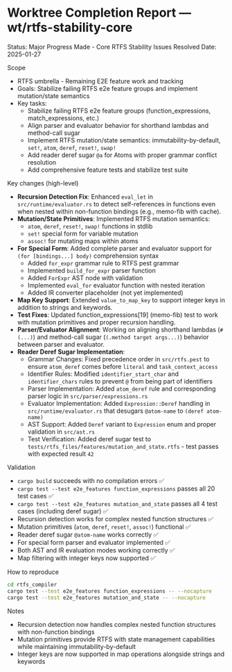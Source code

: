 # Worktree Completion Report — wt/rtfs-stability-core

Status: Major Progress Made - Core RTFS Stability Issues Resolved
Date: 2025-01-27

Scope
- RTFS umbrella - Remaining E2E feature work and tracking
- Goals: Stabilize failing RTFS e2e feature groups and implement mutation/state semantics
- Key tasks:
	- Stabilize failing RTFS e2e feature groups (function_expressions, match_expressions, etc.)
	- Align parser and evaluator behavior for shorthand lambdas and method-call sugar
	- Implement RTFS mutation/state semantics: immutability-by-default, `set!`, `atom`, `deref`, `reset!`, `swap!`
	- Add reader deref sugar `@a` for Atoms with proper grammar conflict resolution
	- Add comprehensive feature tests and stabilize test suite

Key changes (high-level)
- **Recursion Detection Fix**: Enhanced `eval_let` in `src/runtime/evaluator.rs` to detect self-references in functions even when nested within non-function bindings (e.g., memo-fib with cache).
- **Mutation/State Primitives**: Implemented RTFS mutation semantics:
  - `atom`, `deref`, `reset!`, `swap!` functions in stdlib
  - `set!` special form for variable mutation
  - `assoc!` for mutating maps within atoms
- **For Special Form**: Added complete parser and evaluator support for `(for [bindings...] body)` comprehension syntax
  - Added `for_expr` grammar rule to RTFS pest grammar
  - Implemented `build_for_expr` parser function
  - Added `ForExpr` AST node with validation
  - Implemented `eval_for` evaluator function with nested iteration
  - Added IR converter placeholder (not yet implemented)
- **Map Key Support**: Extended `value_to_map_key` to support integer keys in addition to strings and keywords.
- **Test Fixes**: Updated function_expressions[19] (memo-fib) test to work with mutation primitives and proper recursion handling.
- **Parser/Evaluator Alignment**: Working on aligning shorthand lambdas (`#(...)`) and method-call sugar (`(.method target args...)`) behavior between parser and evaluator.
- **Reader Deref Sugar Implementation**:
  - Grammar Changes: Fixed precedence order in `src/rtfs.pest` to ensure `atom_deref` comes before `literal` and `task_context_access`
  - Identifier Rules: Modified `identifier_start_char` and `identifier_chars` rules to prevent `@` from being part of identifiers
  - Parser Implementation: Added `atom_deref` rule and corresponding parser logic in `src/parser/expressions.rs`
  - Evaluator Implementation: Added `Expression::Deref` handling in `src/runtime/evaluator.rs` that desugars `@atom-name` to `(deref atom-name)`
  - AST Support: Added `Deref` variant to `Expression` enum and proper validation in `src/ast.rs`
  - Test Verification: Added deref sugar test to `tests/rtfs_files/features/mutation_and_state.rtfs` - test passes with expected result `42`

Validation
- `cargo build` succeeds with no compilation errors ✅
- `cargo test --test e2e_features function_expressions` passes all 20 test cases ✅
- `cargo test --test e2e_features mutation_and_state` passes all 4 test cases (including deref sugar) ✅
- Recursion detection works for complex nested function structures ✅
- Mutation primitives (`atom`, `deref`, `reset!`, `assoc!`) functional ✅
- Reader deref sugar `@atom-name` works correctly ✅
- For special form parser and evaluator implemented ✅
- Both AST and IR evaluation modes working correctly ✅
- Map filtering with integer keys now supported ✅

How to reproduce
```bash
cd rtfs_compiler
cargo test --test e2e_features function_expressions -- --nocapture
cargo test --test e2e_features mutation_and_state -- --nocapture
```

Notes
- Recursion detection now handles complex nested function structures with non-function bindings
- Mutation primitives provide RTFS with state management capabilities while maintaining immutability-by-default
- Integer keys are now supported in map operations alongside strings and keywords
